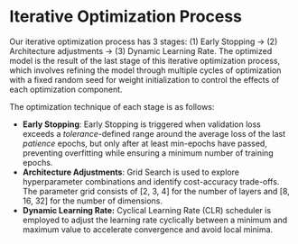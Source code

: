 # Iterative Optimization Process

Our iterative optimization process has 3 stages: (1) Early Stopping -> (2) Architecture adjustments -> (3) Dynamic Learning Rate. The optimized model is the result of the last stage of this iterative optimization process, which involves refining the model through multiple cycles of optimization with a fixed random seed for weight initialization to control the effects of each optimization component.

The optimization technique of each stage is as follows:

- **Early Stopping**: Early Stopping is triggered when validation loss exceeds a *tolerance*-defined range around the average loss of the last *patience* epochs, but only after at least min-epochs have passed, preventing overfitting while ensuring a minimum number of training epochs.
- **Architecture Adjustments**: Grid Search is used to explore hyperparameter combinations and identify cost-accuracy trade-offs. The parameter grid consists of [2, 3, 4] for the number of layers and [8, 16, 32] for the number of dimensions.
- **Dynamic Learning Rate:** Cyclical Learning Rate (CLR) scheduler is employed to adjust the learning rate cyclically between a minimum and maximum value to accelerate convergence and avoid local minima.